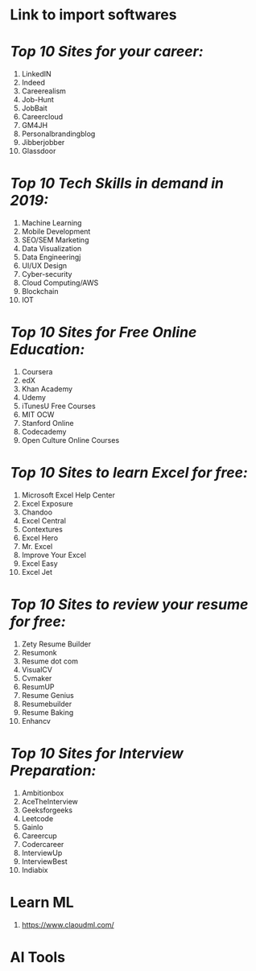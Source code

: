 # Link to import softwares
# *Top 10 Sites for your career:*

1. LinkedIN
2. Indeed
3. Careerealism
4. Job-Hunt
5. JobBait
6. Careercloud
7. GM4JH
8. Personalbrandingblog
9. Jibberjobber
10. Glassdoor

# *Top 10 Tech Skills in demand in 2019:* 

1. Machine Learning
2. Mobile Development
3. SEO/SEM Marketing
4. Data Visualization 
5. Data Engineeringj
6. UI/UX Design
7. Cyber-security 
8. Cloud Computing/AWS
9. Blockchain
10. IOT

# *Top 10 Sites for Free Online Education:*

1. Coursera
2. edX
3. Khan Academy
4. Udemy
5. iTunesU Free Courses
6. MIT OCW
7. Stanford Online
8. Codecademy
9. Open Culture Online Courses

# *Top 10 Sites to learn Excel for free:* 

1. Microsoft Excel Help Center
2. Excel Exposure
3. Chandoo
4. Excel Central
5. Contextures
6. Excel Hero
7. Mr. Excel
8. Improve Your Excel
9. Excel Easy
10. Excel Jet

# *Top 10 Sites to review your resume for free:* 

1. Zety Resume Builder
2. Resumonk
3. Resume dot com
4. VisualCV
5. Cvmaker
6. ResumUP
7. Resume Genius
8. Resumebuilder
9. Resume Baking
10. Enhancv

# *Top 10 Sites for Interview Preparation:* 

1. Ambitionbox
2. AceTheInterview
3. Geeksforgeeks
4. Leetcode
5. Gainlo
6. Careercup
7. Codercareer
8. InterviewUp
9. InterviewBest
10. Indiabix
    
# Learn ML

1. https://www.claoudml.com/

# AI Tools

